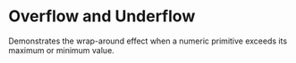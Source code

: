 ﻿# Overflow and Underflow

Demonstrates the wrap-around effect when a numeric
primitive exceeds its maximum or minimum value.